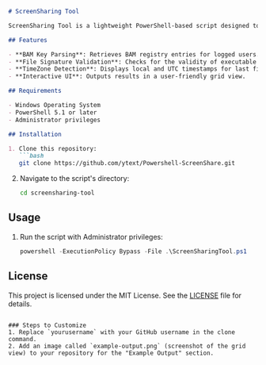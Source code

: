 
```markdown
# ScreenSharing Tool

ScreenSharing Tool is a lightweight PowerShell-based script designed to extract and display BAM (Background Activity Moderator) registry entries on Windows machines. The tool also validates file signatures and provides insights into user activity.

## Features

- **BAM Key Parsing**: Retrieves BAM registry entries for logged users.
- **File Signature Validation**: Checks for the validity of executable file signatures.
- **TimeZone Detection**: Displays local and UTC timestamps for last file access.
- **Interactive UI**: Outputs results in a user-friendly grid view.

## Requirements

- Windows Operating System
- PowerShell 5.1 or later
- Administrator privileges

## Installation

1. Clone this repository:
   ```bash
   git clone https://github.com/ytext/Powershell-ScreenShare.git
   ```
2. Navigate to the script's directory:
   ```bash
   cd screensharing-tool
   ```

## Usage

1. Run the script with Administrator privileges:
   ```powershell
   powershell -ExecutionPolicy Bypass -File .\ScreenSharingTool.ps1
   ```
## License

This project is licensed under the MIT License. See the [LICENSE](LICENSE) file for details.
```

### Steps to Customize
1. Replace `yourusername` with your GitHub username in the clone command.
2. Add an image called `example-output.png` (screenshot of the grid view) to your repository for the "Example Output" section.

